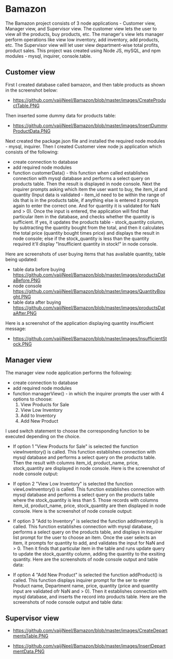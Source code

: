 # Bamazon

The Bamazon project consists of 3 node applications - Customer view, Manager view, and Supervisor view. The customer view lets the user to view all the products, buy products, etc. The manager's view lets manager perform operations like view low inventory, add inventory, add products, etc. The Supervisor view will let user view department-wise total profits, product sales. This project was created using Node JS, mySQL, and npm modules - mysql, inquirer, console.table. 

## Customer view

First I created database called bamazon, and then table products as shown in the screenshot below:

* https://github.com/vaijiNeel/Bamazon/blob/master/images/CreateProductTable.PNG

Then inserted some dummy data for products table:

* https://github.com/vaijiNeel/Bamazon/blob/master/images/InsertDummyProductData.PNG

Next created the package.json file and installed the required node modules - mysql, inquirer. Then I created Customer view node js application which consists of the following:
* create connection to database
* add required node modules
* function customerData() - this function when called establishes connection with mysql database and performs a select query on products table. Then the result is displayed in node console. Next the inquirer prompts asking which item the user want to buy, the item_id and quantity (Input data is validated - item_id need to be within the range of ids that is in the products table, if anything else is entered it prompts again to enter the correct one. And for quantity it is validated for NaN and > 0). Once the input is entered, the application will find that particular item in the database, and checks whether the quantity is sufficient. If yes, it updates the products table - stock_quantity column, by subtracting the quantity bought from the total, and then it calculates the total price (quantity bought times price) and displays the result in node console; else if the stock_quantity is less than the quantity required it'll display "Insufficient quantity in stock!" in node console.

Here are screenshots of user buying items that has available quantity, table being updated:
* table data before buying https://github.com/vaijiNeel/Bamazon/blob/master/images/productsDataBefore.PNG
* node console https://github.com/vaijiNeel/Bamazon/blob/master/images/QuantityBought.PNG
* table data after buying https://github.com/vaijiNeel/Bamazon/blob/master/images/productsDataAfter.PNG

Here is a screenshot of the application displaying quantity insufficient message:
* https://github.com/vaijiNeel/Bamazon/blob/master/images/InsufficientStock.PNG

## Manager view
The manager view node application performs the following:
* create connection to database
* add required node modules
* function managerView() - in which the inquirer prompts the user with 4 options to choose:
    1. View Products for Sale
    2. View Low Inventory
    3. Add to Inventory
    4. Add New Product

I used switch statement to choose the corresponding function to be executed depending on the choice. 
* If option 1 "View Products for Sale" is selected the function viewInventory() is called. This function establishes connection with mysql database and performs a select query on the products table. Then the result with columns item_id, product_name, price, stock_quantity are displayed in node console. Here is the screenshot of node console output:

* If option 2 "View Low Inventory" is selected the function viewLowInventory() is called. This function establishes connection with mysql database and performs a select query on the products table where the stock_quantity is less than 5. Those records with columns item_id, product_name, price, stock_quantity are then displayed in node console. Here is the screenshot of node console output:
* If option 3 "Add to Inventory" is selected the function addInventory() is called. This function establishes connection with mysql database, performs a select query on the products table, and displays in inquirer list prompt for the user to choose an item. Once the user selects an item, it prompts for quantity to add, and validates the input for NaN and > 0. Then it finds that particular item in the table and runs update query to update the stock_quantity column, adding the quantity to the exsiting quantity. Here are the screenshots of node console output and table data:
* If option 4 "Add New Product" is selected the function addProduct() is called. This function displays inquirer prompt for the ser to enter Product name, Department name, price, quantity (price and quantity input are validated ofr NaN and > 0). Then it establishes connection with mysql database, and inserts the record into products table. Here are the screenshots of node console output and table data:

## Supervisor view

* https://github.com/vaijiNeel/Bamazon/blob/master/images/CreateDepartmentsTable.PNG

* https://github.com/vaijiNeel/Bamazon/blob/master/images/InsertDepartmentData.PNG
